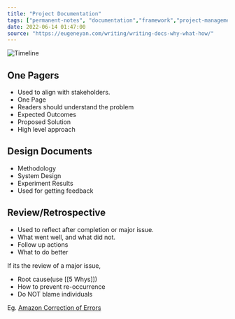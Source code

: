 ```yaml
---
title: "Project Documentation"
tags: ["permanent-notes", "documentation","framework","project-management"]
date: 2022-06-14 01:47:00
source: "https://eugeneyan.com/writing/writing-docs-why-what-how/"
---
```



![Timeline](https://eugeneyan.com/assets/work-docs.jpg)

## One Pagers

- Used to align with stakeholders.
- One Page
- Readers should understand the problem
- Expected Outcomes
- Proposed Solution
- High level approach

## Design Documents

- Methodology
- System Design
- Experiment Results
- Used for getting feedback

## Review/Retrospective

- Used to reflect after completion or major issue.
- What went well, and what did not.
- Follow up actions
- What to do better

If its the review of a major issue,

- Root cause(use [[5 Whys]])
- How to prevent re-occurrence
- Do NOT blame individuals

Eg. [Amazon Correction of Errors](https://wa.aws.amazon.com/wat.concept.coe.en.html)